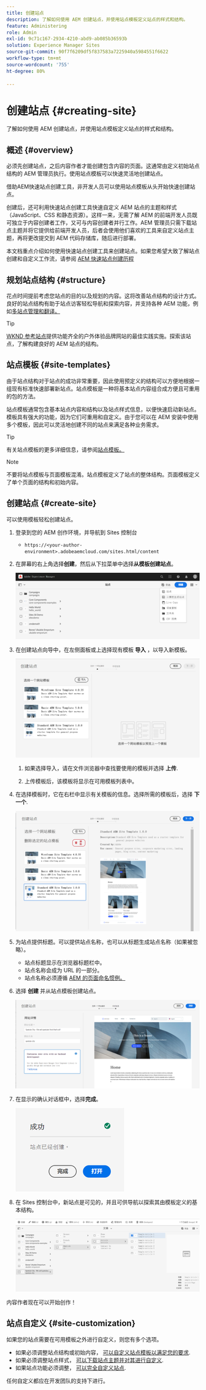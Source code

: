 ```yaml
---
title: 创建站点
description: 了解如何使用 AEM 创建站点，并使用站点模板定义站点的样式和结构。
feature: Administering
role: Admin
exl-id: 9c71c167-2934-4210-abd9-ab085b36593b
solution: Experience Manager Sites
source-git-commit: 90f7f6209df5f837583a7225940a5984551f6622
workflow-type: tm+mt
source-wordcount: '755'
ht-degree: 80%

---
```


# 创建站点 {#creating-site}

了解如何使用 AEM 创建站点，并使用站点模板定义站点的样式和结构。

## 概述 {#overview}

必须先创建站点，之后内容作者才能创建包含内容的页面。这通常由定义初始站点结构的 AEM 管理员执行。使用站点模板可以快速灵活地创建站点。

借助AEM快速站点创建工具，非开发人员可以使用站点模板从头开始快速创建站点。

创建后，还可利用快速站点创建工具快速自定义 AEM 站点的主题和样式（JavaScript、CSS 和静态资源）。这样一来，无需了解 AEM 的前端开发人员既可独立于内容创建者工作，又可与内容创建者并行工作。AEM 管理员只需下载站点主题并将它提供给前端开发人员，后者会使用他们喜欢的工具来自定义站点主题，再将更改提交到 AEM 代码存储库，随后进行部署。

本文档重点介绍如何使用快速站点创建工具来创建站点。如果您希望大致了解站点创建和自定义工作流，请参阅 [AEM 快速站点创建历程](/help/journey-sites/quick-site/overview.md)

## 规划站点结构 {#structure}

花点时间提前考虑您站点的目的以及规划的内容。这将改善站点结构的设计方式。良好的站点结构有助于站点访客轻松导航和探索内容，并支持各种 AEM 功能，例如[多站点管理和翻译。](/help/sites-cloud/administering/msm-and-translation.md)

>[!TIP]
>
>[WKND 参考站点](https://wknd.site)提供功能齐全的户外体验品牌网站的最佳实践实施。探索该站点，了解构建良好的 AEM 站点的结构。

## 站点模板 {#site-templates}

由于站点结构对于站点的成功非常重要，因此使用预定义的结构可以方便地根据一组现有标准快速部署新站点。站点模板是一种将基本站点内容组合成方便且可重用的包的方法。

站点模板通常包含基本站点内容和结构以及站点样式信息，以便快速启动新站点。模板具有强大的功能，因为它们可重用和自定义。由于您可以在 AEM 安装中使用多个模板，因此可以灵活地创建不同的站点来满足各种业务需求。

>[!TIP]
>
>有关站点模板的更多详细信息，请参阅[站点模板。](site-templates.md)

>[!NOTE]
>
>不要将站点模板与页面模板混淆。站点模板定义了站点的整体结构。页面模板定义了单个页面的结构和初始内容。

## 创建站点 {#create-site}

可以使用模板轻松创建站点。

1. 登录到您的 AEM 创作环境，并导航到 Sites 控制台

   * `https://<your-author-environment>.adobeaemcloud.com/sites.html/content`

1. 在屏幕的右上角选择&#x200B;**创建**，然后从下拉菜单中选择&#x200B;**从模板创建站点**。

   ![从模板创建站点](../assets/create-site-from-template.png)

1. 在创建站点向导中，在左侧面板或上选择现有模板 **导入** ，以导入新模板。

   ![站点创建向导](../assets/site-creation-wizard.png)

   1. 如果选择导入，请在文件浏览器中查找要使用的模板并选择 **上传**.

   1. 上传模板后，该模板将显示在可用模板列表中。

1. 在选择模板时，它在右栏中显示有关模板的信息。选择所需的模板后，选择 **下一个**.

   ![选择模板](../assets/select-site-template.png)

1. 为站点提供标题。可以提供站点名称，也可以从标题生成站点名称（如果被忽略）。

   * 站点标题显示在浏览器标题栏中。
   * 站点名称会成为 URL 的一部分。
   * 站点名称必须遵循 [AEM 的页面命名惯例。](/help/sites-cloud/authoring/sites-console/organizing-pages.md#page-name-restrictions-and-best-practices)

1. 选择 **创建** 并从站点模板创建站点。

   ![新站点的详细信息](../assets/create-site-details.png)

1. 在显示的确认对话框中，选择&#x200B;**完成**。

   ![“成功”对话框](../assets/success.png)

1. 在 Sites 控制台中，新站点是可见的，并且可供导航以探索其由模板定义的基本结构。

   ![新站点结构](../assets/new-site.png)

内容作者现在可以开始创作！

## 站点自定义 {#site-customization}

如果您的站点需要在可用模板之外进行自定义，则您有多个选项。

* 如果必须调整站点结构或初始内容， [可以自定义站点模板以满足您的要求](site-templates.md).
* 如果必须调整站点样式， [可以下载站点主题并对其进行自定义](/help/journey-sites/quick-site/overview.md).
* 如果站点功能必须调整， [可以完全自定义站点](/help/implementing/developing/introduction/develop-wknd-tutorial.md).

任何自定义都应在开发团队的支持下进行。
